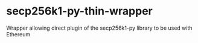 # secp256k1-py-thin-wrapper
Wrapper allowing direct plugin of the secp256k1-py library to be used with Ethereum
